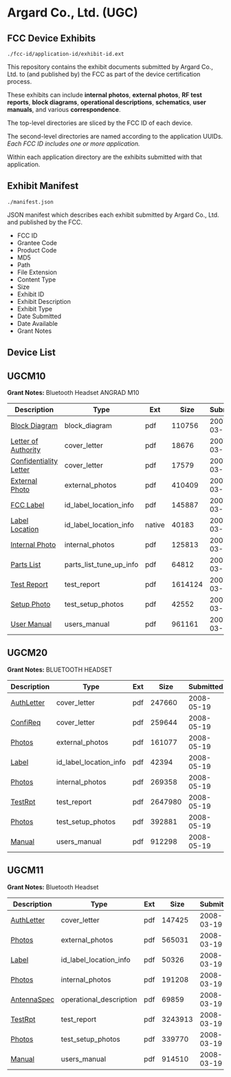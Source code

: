 # Argard Co., Ltd. (UGC)
## FCC Device Exhibits

```
./fcc-id/application-id/exhibit-id.ext
```

This repository contains the exhibit documents submitted by Argard Co., Ltd. to (and published by) the FCC as part of the device certification process.

These exhibits can include **internal photos**, **external photos**, **RF test reports**, **block diagrams**, **operational descriptions**, **schematics**, **user manuals**, and various **correspondence**.

The top-level directories are sliced by the FCC ID of each device.

The second-level directories are named according to the application UUIDs. *Each FCC ID includes one or more application.*

Within each application directory are the exhibits submitted with that application. 

## Exhibit Manifest

```
./manifest.json
```

JSON manifest which describes each exhibit submitted by Argard Co., Ltd. and published by the FCC.

- FCC ID
- Grantee Code
- Product Code
- MD5
- Path
- File Extension
- Content Type
- Size
- Exhibit ID
- Exhibit Description
- Exhibit Type
- Date Submitted
- Date Available
- Grant Notes

## Device List
## UGCM10
**Grant Notes:** Bluetooth Headset ANGRAD M10

| Description | Type | Ext | Size | Submitted | Available |
| ----------- | ---- | --- | ---- | --------- | --------- |
| [Block Diagram](UGCM10/680fc47713c5348577a910d972f60766/769426.pdf) | block_diagram | pdf | 110756 | 2007-03-17 | 2007-03-17 |
| [Letter of Authority](UGCM10/680fc47713c5348577a910d972f60766/769427.pdf) | cover_letter | pdf | 18676 | 2007-03-17 | 2007-03-17 |
| [Confidentiality Letter](UGCM10/680fc47713c5348577a910d972f60766/769428.pdf) | cover_letter | pdf | 17579 | 2007-03-17 | 2007-03-17 |
| [External Photo](UGCM10/680fc47713c5348577a910d972f60766/769429.pdf) | external_photos | pdf | 410409 | 2007-03-17 | 2007-03-17 |
| [FCC Label](UGCM10/680fc47713c5348577a910d972f60766/769430.pdf) | id_label_location_info | pdf | 145887 | 2007-03-17 | 2007-03-17 |
| [Label Location](UGCM10/680fc47713c5348577a910d972f60766/769431.native) | id_label_location_info | native | 40183 | 2007-03-17 | 2007-03-17 |
| [Internal Photo](UGCM10/680fc47713c5348577a910d972f60766/769432.pdf) | internal_photos | pdf | 125813 | 2007-03-17 | 2007-03-17 |
| [Parts List](UGCM10/680fc47713c5348577a910d972f60766/769434.pdf) | parts_list_tune_up_info | pdf | 64812 | 2007-03-17 | 2007-03-17 |
| [Test Report](UGCM10/680fc47713c5348577a910d972f60766/769436.pdf) | test_report | pdf | 1614124 | 2007-03-17 | 2007-03-17 |
| [Setup Photo](UGCM10/680fc47713c5348577a910d972f60766/769437.pdf) | test_setup_photos | pdf | 42552 | 2007-03-17 | 2007-03-17 |
| [User Manual](UGCM10/680fc47713c5348577a910d972f60766/769438.pdf) | users_manual | pdf | 961161 | 2007-03-17 | 2007-03-17 |
## UGCM20
**Grant Notes:** BLUETOOTH HEADSET

| Description | Type | Ext | Size | Submitted | Available |
| ----------- | ---- | --- | ---- | --------- | --------- |
| [AuthLetter](UGCM20/f5241d6362aee2c3f9c004f5519ecd93/943123.pdf) | cover_letter | pdf | 247660 | 2008-05-19 | 2008-05-19 |
| [ConfiReq](UGCM20/f5241d6362aee2c3f9c004f5519ecd93/943125.pdf) | cover_letter | pdf | 259644 | 2008-05-19 | 2008-05-19 |
| [Photos](UGCM20/f5241d6362aee2c3f9c004f5519ecd93/943126.pdf) | external_photos | pdf | 161077 | 2008-05-19 | 2008-05-19 |
| [Label](UGCM20/f5241d6362aee2c3f9c004f5519ecd93/943127.pdf) | id_label_location_info | pdf | 42394 | 2008-05-19 | 2008-05-19 |
| [Photos](UGCM20/f5241d6362aee2c3f9c004f5519ecd93/943128.pdf) | internal_photos | pdf | 269358 | 2008-05-19 | 2008-05-19 |
| [TestRpt](UGCM20/f5241d6362aee2c3f9c004f5519ecd93/943132.pdf) | test_report | pdf | 2647980 | 2008-05-19 | 2008-05-19 |
| [Photos](UGCM20/f5241d6362aee2c3f9c004f5519ecd93/943133.pdf) | test_setup_photos | pdf | 392881 | 2008-05-19 | 2008-05-19 |
| [Manual](UGCM20/f5241d6362aee2c3f9c004f5519ecd93/943134.pdf) | users_manual | pdf | 912298 | 2008-05-19 | 2008-05-19 |
## UGCM11
**Grant Notes:** Bluetooth Headset

| Description | Type | Ext | Size | Submitted | Available |
| ----------- | ---- | --- | ---- | --------- | --------- |
| [AuthLetter](UGCM11/04ed2f269ddac8785f01db87074725e1/916687.pdf) | cover_letter | pdf | 147425 | 2008-03-19 | 2008-03-19 |
| [Photos](UGCM11/04ed2f269ddac8785f01db87074725e1/916689.pdf) | external_photos | pdf | 565031 | 2008-03-19 | 2008-03-19 |
| [Label](UGCM11/04ed2f269ddac8785f01db87074725e1/916690.pdf) | id_label_location_info | pdf | 50326 | 2008-03-19 | 2008-03-19 |
| [Photos](UGCM11/04ed2f269ddac8785f01db87074725e1/916691.pdf) | internal_photos | pdf | 191208 | 2008-03-19 | 2008-03-19 |
| [AntennaSpec](UGCM11/04ed2f269ddac8785f01db87074725e1/916686.pdf) | operational_description | pdf | 69859 | 2008-03-19 | 2008-03-19 |
| [TestRpt](UGCM11/04ed2f269ddac8785f01db87074725e1/916695.pdf) | test_report | pdf | 3243913 | 2008-03-19 | 2008-03-19 |
| [Photos](UGCM11/04ed2f269ddac8785f01db87074725e1/916696.pdf) | test_setup_photos | pdf | 339770 | 2008-03-19 | 2008-03-19 |
| [Manual](UGCM11/04ed2f269ddac8785f01db87074725e1/916697.pdf) | users_manual | pdf | 914510 | 2008-03-19 | 2008-03-19 |
